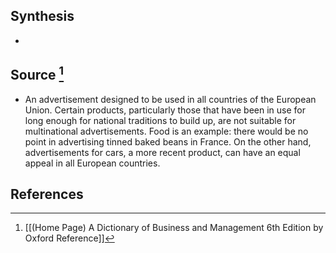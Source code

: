 ## Synthesis
- 
## Source [^1]
- An advertisement designed to be used in all countries of the European Union. Certain products, particularly those that have been in use for long enough for national traditions to build up, are not suitable for multinational advertisements. Food is an example: there would be no point in advertising tinned baked beans in France. On the other hand, advertisements for cars, a more recent product, can have an equal appeal in all European countries.
## References

[^1]: [[(Home Page) A Dictionary of Business and Management 6th Edition by Oxford Reference]]